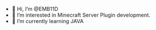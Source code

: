 - 👋 Hi, I’m @EMB11D
- 👀 I’m interested in Minecraft Server Plugin development.
- 🌱 I’m currently learning JAVA
<!---
EMB11D/EMB11D is a ✨ special ✨ repository because its `README.md` (this file) appears on your GitHub profile.
You can click the Preview link to take a look at your changes.
--->
